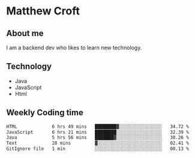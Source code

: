 # Matthew Croft

## About me
I am a backend dev who likes to learn new technology. 

## Technology
- Java
- JavaScript
- Html

## Weekly Coding time
<!--START_SECTION:waka-->

```txt
HTML             6 hrs 49 mins   ████████▓░░░░░░░░░░░░░░░░   34.72 %
JavaScript       6 hrs 21 mins   ████████░░░░░░░░░░░░░░░░░   32.39 %
Java             5 hrs 56 mins   ███████▓░░░░░░░░░░░░░░░░░   30.26 %
Text             28 mins         ▓░░░░░░░░░░░░░░░░░░░░░░░░   02.41 %
GitIgnore file   1 min           ░░░░░░░░░░░░░░░░░░░░░░░░░   00.13 %
```

<!--END_SECTION:waka-->
